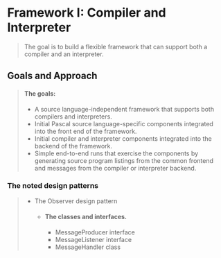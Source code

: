 # Framework I: Compiler and Interpreter

> The goal is to build a flexible framework that can support both a compiler and an interpreter.

## Goals and Approach

> #### The goals:
>
>   - A source language-independent framework that supports both compilers and interpreters.
>   - Initial Pascal source language-specific components integrated into the front end of the framework.
>   - Initial compiler and interpreter components integrated into the backend of the framework.
>   - Simple end-to-end runs that exercise the components by generating source program listings from the common frontend
> and messages from the compiler or interpreter backend.

### The noted design patterns
>   - The Observer design pattern
>     - #### The classes and interfaces.
>       - MessageProducer interface
>       - MessageListener interface
>       - MessageHandler class

